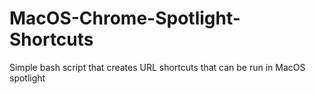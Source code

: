 # MacOS-Chrome-Spotlight-Shortcuts
Simple bash script that creates URL shortcuts that can be run in MacOS spotlight
